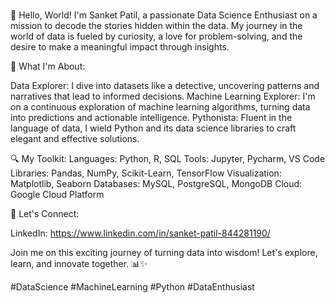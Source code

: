 ### 
👋 Hello, World! I'm Sanket Patil, a passionate Data Science Enthusiast on a mission to decode the stories hidden within the data. My journey in the world of data is fueled by curiosity, a love for problem-solving, and the desire to make a meaningful impact through insights.

🚀 What I'm About:

Data Explorer: I dive into datasets like a detective, uncovering patterns and narratives that lead to informed decisions.
Machine Learning Explorer: I'm on a continuous exploration of machine learning algorithms, turning data into predictions and actionable intelligence.
Pythonista: Fluent in the language of data, I wield Python and its data science libraries to craft elegant and effective solutions.

🔍 My Toolkit:
Languages: Python, R, SQL
Tools: Jupyter, Pycharm, VS Code
Libraries: Pandas, NumPy, Scikit-Learn, TensorFlow
Visualization: Matplotlib, Seaborn
Databases: MySQL, PostgreSQL, MongoDB
Cloud: Google Cloud Platform

💬 Let's Connect:

LinkedIn: https://www.linkedin.com/in/sanket-patil-844281190/

Join me on this exciting journey of turning data into wisdom! Let's explore, learn, and innovate together. 📊✨

#DataScience #MachineLearning #Python #DataEnthusiast

<!--
**mrsanketpatil19/mrsanketpatil19** is a ✨ _special_ ✨ repository because its `README.md` (this file) appears on your GitHub profile.

Here are some ideas to get you started:

- 🔭 I’m currently working on ...
- 🌱 I’m currently learning ...
- 👯 I’m looking to collaborate on ...
- 🤔 I’m looking for help with ...
- 💬 Ask me about ...
- 📫 How to reach me: ...
- 😄 Pronouns: ...
- ⚡ Fun fact: ...
-->
